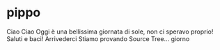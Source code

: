 # pippo
Ciao
Ciao
Oggi è una bellissima giornata di sole, non ci speravo proprio!
Saluti e baci!
Arrivederci
Stiamo provando Source Tree...
giorno
